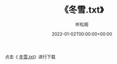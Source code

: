 ﻿---
title:  《冬雪.txt》
date:   2022-01-02T00:00:00+00:00
author: 听松阁
layout: post
permalink: /冬雪/
categories: 小说
tags: [小说]
---

点击《 [冬雪.txt](http://img.660000.xyz/bookstukust/book/bntxt/10/冬雪.txt)》进行下载